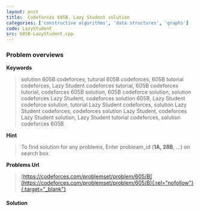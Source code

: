 ```yaml
---
layout: post
title:  Codeforces 605B. Lazy Student solution
categories: ['constructive algorithms', 'data structures', 'graphs']
code: LazyStudent
src: 605B-LazyStudent.cpp
---
```

### **Problem overviews**

**Keywords**
> solution 605B codeforces, tutorial 605B codeforces, 605B tutorial codeforces, Lazy Student codeforces tutorial, 605B codeforces tutorial, codeforces 605B solution, 605B codeforce solution, solution codeforces Lazy Student, codeforces solution 605B, Lazy Student codeforce solution, tutorial Lazy Student codeforces, solution Lazy Student codeforces, codeforces solution Lazy Student, codeforces Lazy Student solution, Lazy Student tutorial codeforces, solution codeforces 605B

**Hint**
> To find solution for any problems, Enter probleam_id (**1A, 28B**, ...) on search box. 

**Problems Url**
> [https://codeforces.com/problemset/problem/605/B](https://codeforces.com/problemset/problem/605/B){:rel="nofollow"}{:target="_blank"}

#### **Solution**



